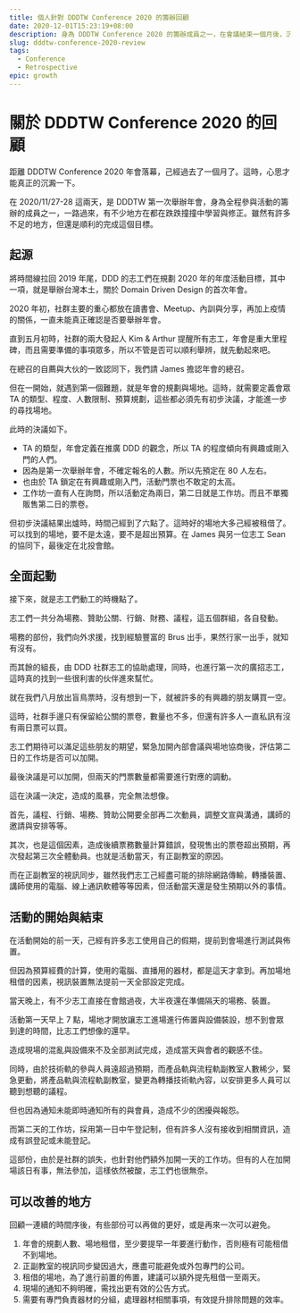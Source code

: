 ```yaml
---
title: 個人針對 DDDTW Conference 2020 的籌辦回顧
date: 2020-12-01T15:23:19+08:00
description: 身為 DDDTW Conference 2020 的籌辦成員之一，在會議結束一個月後，沉澱心思，回顧活動籌辦過程中的點滴、挑戰與學習。
slug: dddtw-conference-2020-review
tags:
  - Conference
  - Retrospective
epic: growth
---
```


# 關於 DDDTW Conference 2020 的回顧

距離 DDDTW Conference 2020 年會落幕，己經過去了一個月了。這時，心思才能真正的沉澱一下。

在 2020/11/27-28 這兩天，是 DDDTW 第一次舉辦年會，身為全程參與活動的籌辦的成員之一，一路過來，有不少地方在都在跌跌撞撞中學習與修正。雖然有許多不足的地方，但還是順利的完成這個目標。

## 起源

將時間線拉回 2019 年尾，DDD 的志工們在規劃 2020 年的年度活動目標，其中一項，就是舉辦台灣本土，關於 Domain Driven Design 的首次年會。

2020 年初，社群主要的重心都放在讀書會、Meetup、內訓與分享，再加上疫情的關係，一直未能真正確認是否要舉辦年會。

直到五月初時，社群的兩大發起人 Kim & Arthur 提醒所有志工，年會是重大里程碑，而且需要準備的事項眾多，所以不管是否可以順利舉辨，就先動起來吧。

在總召的自薦與大伙的一致認同下，我們請 James 擔認年會的總召。

但在一開始，就遇到第一個難題，就是年會的規劃與場地。這時，就需要定義會眾 TA 的類型、程度、人數限制、預算規劃，這些都必須先有初步決議，才能進一步的尋找場地。

此時的決議如下。

- TA 的類型，年會定義在推廣 DDD 的觀念，所以 TA 的程度傾向有興趣或剛入門的人們。
- 因為是第一次舉辦年會，不確定報名的人數。所以先預定在 80 人左右。
- 也由於 TA 鎖定在有興趣或剛入門，活動門票也不敢定的太高。
- 工作坊一直有人在詢問，所以活動定為兩日，第二日就是工作坊。而且不單獨販售第二日的票卷。

但初步決議結果出爐時，時間己經到了六點了。這時好的場地大多己經被租借了。可以找到的場地，要不是太遠，要不是超出預算。在 James 與另一位志工 Sean 的協同下，最後定在北投會館。

## 全面起動

接下來，就是志工們動工的時機點了。

志工們一共分為場務、贊助公關、行銷、財務、議程，這五個群組，各自發動。

場務的部份，我們向外求援，找到經驗豐富的 Brus 出手，果然行家一出手，就知有沒有。

而其餘的組長，由 DDD 社群志工的協助處理，同時，也進行第一次的廣招志工，這時真的找到一些很利害的伙伴進來幫忙。

就在我們八月放出盲鳥票時，沒有想到一下，就被許多的有興趣的朋友購買一空。

這時，社群手邊只有保留給公關的票卷，數量也不多，但還有許多人一直私訊有沒有兩日票可以買。

志工們期待可以滿足這些朋友的期望，緊急加開內部會議與場地協商後，評估第二日的工作坊是否可以加開。

最後決議是可以加開，但兩天的門票數量都需要進行對應的調動。

這在決議一決定，造成的風暴，完全無法想像。

首先，議程、行銷、場務、贊助公開要全部再二次動員，調整文宣與溝通，講師的邀請與安排等等。

其次，也是這個因素，造成後續票務數量計算錯誤，發現售出的票卷超出預期，再次發起第三次全體動員。也就是活動當天，有正副教室的原因。

而在正副教室的視訊同步，雖然我們志工己經盡可能的排除網路傳輸，轉播裝置、講師使用的電腦、線上通訊軟體等等因素，但活動當天還是發生預期以外的事情。

## 活動的開始與結束

在活動開始的前一天，己經有許多志工使用自己的假期，提前到會場進行測試與佈置。

但因為預算經費的計算，使用的電腦、直播用的器材，都是這天才拿到。再加場地租借的因素，視訊裝置無法提前一天全部設定完成。

當天晚上，有不少志工直接在會館過夜，大半夜還在準備隔天的場務、裝置。

活動第一天早上 7 點，場地才開放讓志工進場進行佈置與設備裝設，想不到會眾到達的時間，比志工們想像的還早。

造成現場的混亂與設備來不及全部測試完成，造成當天與會者的觀感不佳。

同時，由於技術軌的參與人員遠超過預期，而產品軌與流程軌副教室人數稀少，緊急更動，將產品軌與流程軌副教室，變更為轉播技術軌內容，以安排更多人員可以聽到想聽的議程。

但也因為通知未能即時通知所有的與會員，造成不少的困擾與報怨。

而第二天的工作坊，採用第一日中午登記制，但有許多人沒有接收到相關資訊，造成有誤登記或未能登記。

這部份，由於是社群的誤失，也針對他們額外加開一天的工作坊。但有的人在加開場該日有事，無法參加，這樣依然被酸，志工們也很無奈。

## 可以改善的地方

回顧一連續的時間序後，有些部份可以再做的更好，或是再來一次可以避免。

1. 年會的規劃人數、場地租借，至少要提早一年要進行動作，否則極有可能租借不到場地。
2. 正副教室的視訊同步變因過大，應盡可能避免或外包專門的公司。
3. 租借的場地，為了進行前置的佈置，建議可以額外提先租借一至兩天。
4. 現場的通知不夠明確，需找出更有效的公告方式。
5. 需要有專門負責器材的分組，處理器材相關事項，有效提升排除問題的效率。